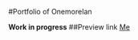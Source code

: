 #Portfolio of OnemoreIan

**Work in progress**
##Preview link
<a href="https://onemoreian.github.io/Me/">Me</a>